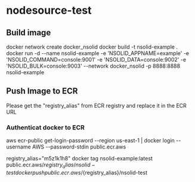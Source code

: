 # nodesource-test


## Build image

docker network create docker_nsolid
docker build -t nsolid-example .
docker run -d --name nsolid-example -e 'NSOLID_APPNAME=example' -e 'NSOLID_COMMAND=console:9001' -e 'NSOLID_DATA=console:9002' -e 'NSOLID_BULK=console:9003' --network docker_nsolid -p 8888:8888 nsolid-example

## Push Image to ECR

Please get the "registry_alias" from ECR registry and replace it in the ECR  URL 

### Authenticat docker to ECR

aws ecr-public get-login-password --region us-east-1 | docker login --username AWS --password-stdin public.ecr.aws

registry_alias="m5z1k1h8"
docker tag nsolid-example:latest public.ecr.aws/${registry_alias}/nsolid-test
docker push public.ecr.aws/${registry_alias}/nsolid-test




